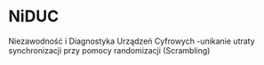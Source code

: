 # NiDUC
Niezawodność i Diagnostyka Urządzeń Cyfrowych -unikanie utraty synchronizacji przy pomocy randomizacji (Scrambling) 

